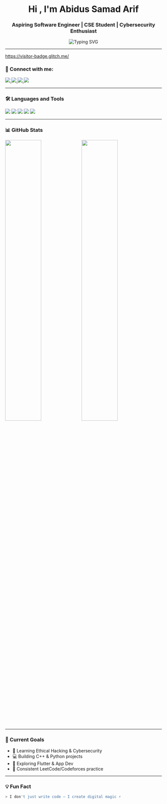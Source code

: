 <h1 align="center">Hi , I'm Abidus Samad Arif</h1>
<h3 align="center">Aspiring Software Engineer | CSE Student | Cybersecurity Enthusiast</h3>

<p align="center">
  <img src="https://readme-typing-svg.demolab.com?font=Fira+Code&weight=600&pause=1000&color=00FFAA&center=true&vCenter=true&width=435&lines=I+Love+Problem+Solving;Always+Learning+Something+New" alt="Typing SVG" />
</p>

---
https://visitor-badge.glitch.me/
### 🔗 Connect with me:

<p align="left">
  <a href="mailto:abidussarif474@gmail.com" target="_blank">
    <img src="https://img.shields.io/badge/Gmail-D14836?style=for-the-badge&logo=gmail&logoColor=white"/>
  </a>
  <a href="https://wa.me/8801701785804" target="_blank">
    <img src="https://img.shields.io/badge/WhatsApp-25D366?style=for-the-badge&logo=whatsapp&logoColor=white"/>
  </a>
  <a href="https://facebook.com/abidussamad.arif.474" target="_blank">
    <img src="https://img.shields.io/badge/Facebook-1877F2?style=for-the-badge&logo=facebook&logoColor=white"/>
  </a>
  <a href="https://instagram.com/abidus_samad_arif" target="_blank">
    <img src="https://img.shields.io/badge/Instagram-E4405F?style=for-the-badge&logo=instagram&logoColor=white"/>
  </a>
</p>

---

### 🛠️ Languages and Tools

<p align="left">
  <img src="https://img.shields.io/badge/C++-00599C?style=for-the-badge&logo=cplusplus&logoColor=white"/>
  <img src="https://img.shields.io/badge/Python-3776AB?style=for-the-badge&logo=python&logoColor=white"/>
  <img src="https://img.shields.io/badge/HTML-E34F26?style=for-the-badge&logo=html5&logoColor=white"/>
  <img src="https://img.shields.io/badge/CSS-1572B6?style=for-the-badge&logo=css3&logoColor=white"/>
  <img src="https://img.shields.io/badge/GitHub-181717?style=for-the-badge&logo=github&logoColor=white"/>
</p>

---

### 📊 GitHub Stats

<p align="left">
  <img src="https://github-readme-stats.vercel.app/api?username=abidussamadarif47&show_icons=true&theme=radical" width="48%" />
  <img src="https://github-readme-streak-stats.herokuapp.com/?user=abidussamadarif47&theme=radical" width="48%" />
</p>

---

### 🎯 Current Goals

- 🔐 Learning Ethical Hacking & Cybersecurity
- 💻 Building C++ & Python projects
- 🌱 Exploring Flutter & App Dev
- 📖 Consistent LeetCode/Codeforces practice

---

### 💡 Fun Fact

```bash
> I don't just write code — I create digital magic ⚡
